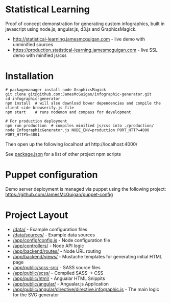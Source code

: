 Statistical Learning
=====================

Proof of concept demonstration for generating custom infographics, built in javascript using node.js, angular.js, d3.js and GraphicsMagick.

- http://statistical-learning.jamesmcguigan.com - live demo with unminified sources
- https://production.statistical-learning.jamesmcguigan.com - live SSL demo with minified js/css

Installation
============
<pre><code># packagemanager install node GraphicsMagick
git clone git@github.com:JamesMcGuigan/infographic-generator.git
cd infographic-generator
npm install  # will also download bower dependencies and compile the client side browserify.js file
npm start    # runs nodemon and compass for development

# For production deployment
npm run production  # compiles minified js/css into ./production/
node InfographicGenerator.js NODE_ENV=production PORT_HTTP=4000 PORT_HTTPS=4001
</code></pre>

Then open up the following localhost url
http://localhost:4000/

See [package.json](https://github.com/JamesMcGuigan/statistical-learning/blob/master/package.json) for a list of other project npm scripts


Puppet configuration
====================

Demo server deployment is managed via puppet using the following project:  
https://github.com/JamesMcGuigan/puppet-config


Project Layout
==============

- [/data/](https://github.com/JamesMcGuigan/statistical-learning/tree/master/data) - Example configuration files
- [/data/sources/](https://github.com/JamesMcGuigan/statistical-learning/tree/master/data/sources/) - Example data sources
- [/app/config/config.js](https://github.com/JamesMcGuigan/statistical-learning/tree/master/app/config/config.js) - Node configuration file
- [/app/controllers/](https://github.com/JamesMcGuigan/statistical-learning/tree/master/app/controllers/) - Node API logic
- [/app/backend/routes/](https://github.com/JamesMcGuigan/statistical-learning/tree/master/app/backend/routes/) - Node URL routing
- [/app/backend/views/](https://github.com/JamesMcGuigan/statistical-learning/tree/master/app/backend/views/) - Mustache templates for generating initial HTML page
- [/app/public/scss-src/](https://github.com/JamesMcGuigan/statistical-learning/tree/master/app/public/scss-src/) - SASS source files
- [/app/public/scss/](https://github.com/JamesMcGuigan/statistical-learning/tree/master/app/public/scss/) - Compiled SASS -> CSS
- [/app/public/html/](https://github.com/JamesMcGuigan/statistical-learning/tree/master/app/public/html/) - Angualar HTML Snippits
- [/app/public/angular/](https://github.com/JamesMcGuigan/statistical-learning/tree/master/app/public/angular/) - Angualar.js Application
- [/app/public/angular/directive/directive.infographic.js](https://github.com/JamesMcGuigan/statistical-learning/tree/master/app/public/angular/directive/directive.infographic.js) - The main logic for the SVG generator
